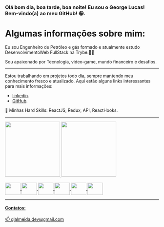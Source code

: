 ### Olá bom dia, boa tarde, boa noite! Eu sou o George Lucas! Bem-vindo(a) ao meu GitHub! 😀.

# Algumas informações sobre mim:

Eu sou Engenheiro de Petróleo e gás formado e atualmente estudo DesenvolvimentoWeb FullStack na Trybe.👨‍💻

Sou apaixonado por Tecnologia, video-game, mundo financeiro e desafios.

-----  
Estou trabalhando em projetos todo dia, sempre mantendo meu conhecimento fresco e atualizado.
Aqui estão alguns links interessantes para mais informações:
- [linkedin](https://www.linkedin.com/in/glalmeida-/).
- [GitHub](https://github.com/DevGla?tab=repositories).

🤖 Minhas Hard Skills: ReactJS, Redux, API, ReactHooks.

-----

<div>
  <a href="https://github.com/DevGla">
  <img height="180em" src="https://github-readme-stats.vercel.app/api?username=Devgla&theme=algolia" />
  <img height="180em" src="https://github-readme-stats.vercel.app/api/top-langs/?username=Devgla&layout=compact&theme=algolia" />
</div>
<div style="display: inline_block"><br>
  <img align="center" height="40" width="50" src="https://cdn.jsdelivr.net/gh/devicons/devicon/icons/react/react-original-wordmark.svg" />
  <img align="center" height="40" width="50" src="https://cdn.jsdelivr.net/gh/devicons/devicon/icons/redux/redux-original.svg" />
  <img align="center" height="40" width="50" src="https://cdn.jsdelivr.net/gh/devicons/devicon/icons/jest/jest-plain.svg" />
  <img align="center" height="40" width="50" src="https://cdn.jsdelivr.net/gh/devicons/devicon/icons/javascript/javascript-original.svg" />
  <img align="center" height="40" width="50" src="https://cdn.jsdelivr.net/gh/devicons/devicon/icons/html5/html5-original.svg" />
  <img align="center" height="40" width="50" src="https://cdn.jsdelivr.net/gh/devicons/devicon/icons/css3/css3-original.svg" />
</div>
  
------
  
#### Contatos:
  
  :mailbox: glalmeida.dev@gmail.com
